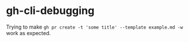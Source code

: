 # gh-cli-debugging

Trying to make `gh pr create -t 'some title' --template example.md -w` work as expected.
